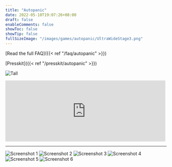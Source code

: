 ```yaml
---
title: "Autopanic"
date: 2022-05-10T19:07:26+08:00
draft: false
enableComments: false
showToc: false
showTip: false
fullSizeImage: "/images/games/autopanic/UltraWideStage3.png"
---
```



[Read the full FAQ]({{< ref "/faq/autopanic" >}})

<!-- [If you have technical issue, please check out Tech Fixes]({{< ref "/tech-fixes/autopanic" >}}) -->

[Presskit]({{< ref "/presskit/autopanic" >}})

![Tall](/images/games/autopanic/Autopanic_Tall_en.png)

<iframe src="https://store.steampowered.com/widget/1274830/" frameborder="0" width="500" height="190"></iframe>

---

![Screenshot 1](/images/games/autopanic/autopanic_screenshot_1.png)
![Screenshot 2](/images/games/autopanic/autopanic_screenshot_2.png)
![Screenshot 3](/images/games/autopanic/autopanic_screenshot_3.png)
![Screenshot 4](/images/games/autopanic/autopanic_screenshot_4.png)
![Screenshot 5](/images/games/autopanic/autopanic_screenshot_5.png)
![Screenshot 6](/images/games/autopanic/autopanic_screenshot_6.png)